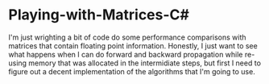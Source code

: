 # Playing-with-Matrices-C#
I'm just wrighting a bit of code do some performance comparisons with matrices that contain floating point information.
Honestly, I just want to see what happens when I can do forward and backward propagation while re-using memory that was allocated in the intermidiate steps, but first I need to figure out a decent implementation of the algorithms that I'm going to use.
